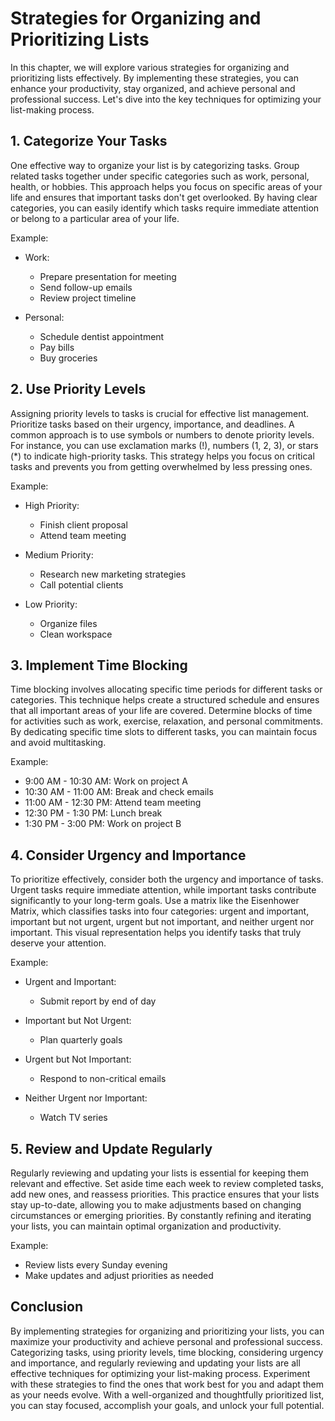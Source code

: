 Strategies for Organizing and Prioritizing Lists
============================================================

In this chapter, we will explore various strategies for organizing and prioritizing lists effectively. By implementing these strategies, you can enhance your productivity, stay organized, and achieve personal and professional success. Let's dive into the key techniques for optimizing your list-making process.

**1. Categorize Your Tasks**
----------------------------

One effective way to organize your list is by categorizing tasks. Group related tasks together under specific categories such as work, personal, health, or hobbies. This approach helps you focus on specific areas of your life and ensures that important tasks don't get overlooked. By having clear categories, you can easily identify which tasks require immediate attention or belong to a particular area of your life.

Example:

* Work:

  * Prepare presentation for meeting
  * Send follow-up emails
  * Review project timeline
* Personal:

  * Schedule dentist appointment
  * Pay bills
  * Buy groceries

**2. Use Priority Levels**
--------------------------

Assigning priority levels to tasks is crucial for effective list management. Prioritize tasks based on their urgency, importance, and deadlines. A common approach is to use symbols or numbers to denote priority levels. For instance, you can use exclamation marks (!), numbers (1, 2, 3), or stars (\*) to indicate high-priority tasks. This strategy helps you focus on critical tasks and prevents you from getting overwhelmed by less pressing ones.

Example:

* High Priority:

  * Finish client proposal
  * Attend team meeting
* Medium Priority:

  * Research new marketing strategies
  * Call potential clients
* Low Priority:

  * Organize files
  * Clean workspace

**3. Implement Time Blocking**
------------------------------

Time blocking involves allocating specific time periods for different tasks or categories. This technique helps create a structured schedule and ensures that all important areas of your life are covered. Determine blocks of time for activities such as work, exercise, relaxation, and personal commitments. By dedicating specific time slots to different tasks, you can maintain focus and avoid multitasking.

Example:

* 9:00 AM - 10:30 AM: Work on project A
* 10:30 AM - 11:00 AM: Break and check emails
* 11:00 AM - 12:30 PM: Attend team meeting
* 12:30 PM - 1:30 PM: Lunch break
* 1:30 PM - 3:00 PM: Work on project B

**4. Consider Urgency and Importance**
--------------------------------------

To prioritize effectively, consider both the urgency and importance of tasks. Urgent tasks require immediate attention, while important tasks contribute significantly to your long-term goals. Use a matrix like the Eisenhower Matrix, which classifies tasks into four categories: urgent and important, important but not urgent, urgent but not important, and neither urgent nor important. This visual representation helps you identify tasks that truly deserve your attention.

Example:

* Urgent and Important:

  * Submit report by end of day
* Important but Not Urgent:

  * Plan quarterly goals
* Urgent but Not Important:

  * Respond to non-critical emails
* Neither Urgent nor Important:

  * Watch TV series

**5. Review and Update Regularly**
----------------------------------

Regularly reviewing and updating your lists is essential for keeping them relevant and effective. Set aside time each week to review completed tasks, add new ones, and reassess priorities. This practice ensures that your lists stay up-to-date, allowing you to make adjustments based on changing circumstances or emerging priorities. By constantly refining and iterating your lists, you can maintain optimal organization and productivity.

Example:

* Review lists every Sunday evening
* Make updates and adjust priorities as needed

Conclusion
----------

By implementing strategies for organizing and prioritizing your lists, you can maximize your productivity and achieve personal and professional success. Categorizing tasks, using priority levels, time blocking, considering urgency and importance, and regularly reviewing and updating your lists are all effective techniques for optimizing your list-making process. Experiment with these strategies to find the ones that work best for you and adapt them as your needs evolve. With a well-organized and thoughtfully prioritized list, you can stay focused, accomplish your goals, and unlock your full potential.
